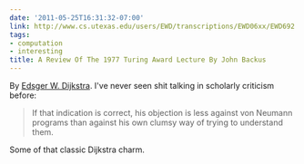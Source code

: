 ```yaml
---
date: '2011-05-25T16:31:32-07:00'
link: http://www.cs.utexas.edu/users/EWD/transcriptions/EWD06xx/EWD692.html
tags:
- computation
- interesting
title: A Review Of The 1977 Turing Award Lecture By John Backus
---
```


By [Edsger W. Dijkstra](http://en.wikipedia.org/wiki/Edsger_W._Dijkstra). I've never seen shit talking in scholarly criticism before:

>If that indication is correct, his objection is less against von Neumann programs than against his own clumsy way of trying to understand them.

Some of that classic Dijkstra charm.
